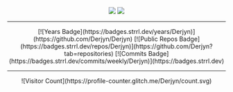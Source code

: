 <div align=center>
  <img src="https://github-readme-stats.vercel.app/api?username=Derjyn&show_icons=true&theme=solarized-dark&bg_color=00000000&hide_border=true&hide_title=true&include_all_commits=true&rank_icon=percentile"/>
  <img src="https://github-readme-stats.vercel.app/api/top-langs/?username=derjyn&size_weight=0.5&count_weight=0.5&theme=solarized-dark&bg_color=00000000&hide_border=true&include_all_commits=true&layout=compact"/>
</div>

-------

<div align=center>  
  [![Years Badge](https://badges.strrl.dev/years/Derjyn)](https://github.com/Derjyn/Derjyn)
  [![Public Repos Badge](https://badges.strrl.dev/repos/Derjyn)](https://github.com/Derjyn?tab=repositories)
  [![Commits Badge](https://badges.strrl.dev/commits/weekly/Derjyn)](https://badges.strrl.dev)
</div>

------

<div align=center>
  ![Visitor Count](https://profile-counter.glitch.me/Derjyn/count.svg)
</div>
